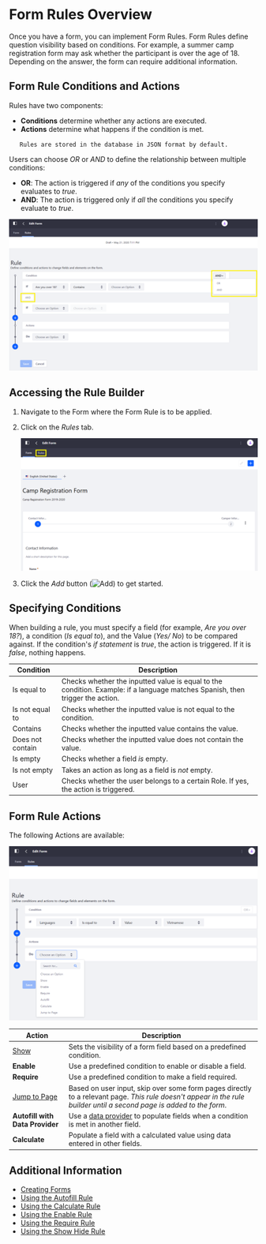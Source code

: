 # Form Rules Overview

Once you have a form, you can implement Form Rules. Form Rules define question visibility based on conditions. For example, a summer camp registration form may ask whether the participant is over the age of 18. Depending on the answer, the form can require additional information.

## Form Rule Conditions and Actions

Rules have two components:

* **Conditions** determine whether any actions are executed.
* **Actions** determine what happens if the condition is met.

```note::
   Rules are stored in the database in JSON format by default.
```

Users can choose _OR_ or _AND_ to define the relationship between multiple conditions:

* **OR**: The action is triggered if _any_ of the conditions you specify evaluates to _true_.
* **AND**: The action is triggered only if *all* the conditions you specify evaluate to *true*.

![Use OR and AND to define conditions for your actions.](./form-rules-overview/images/01.png)

## Accessing the Rule Builder

1. Navigate to the Form where the Form Rule is to be applied.
1. Click on the _Rules_ tab.

    ![Click on the Rules tab.](./form-rules-overview/images/02.png)

1. Click the _Add_ button (![Add](../../../../../images/icon-add.png)) to get started.

## Specifying Conditions

When building a rule, you must specify a field (for example, _Are you over 18?_), a condition (_Is equal to_), and the Value (_Yes/ No_) to be compared against. If the condition's _if statement_ is _true_, the action is triggered. If it is _false_, nothing happens.

| Condition | Description |
| --- | --- |
| Is equal to | Checks whether the inputted value is equal to the condition. Example: if a language matches Spanish, then trigger the action.  |
| Is not equal to | Checks whether the inputted value is not equal to the condition. |
| Contains | Checks whether the inputted value contains the value. |
| Does not contain | Checks whether the inputted value does not contain the value. |
| Is empty | Checks whether a field *is* empty. |
| Is not empty | Takes an action as long as a field is *not* empty. |
| User | Checks whether the user belongs to a certain Role. If yes, the action is triggered. |

## Form Rule Actions

The following Actions are available:

![The following Actions are available.](./form-rules-overview/images/03.png)

| Action | Description |
| --- | --- |
| [Show](./using-the-show-hide-rule.md) | Sets the visibility of a form field based on a predefined condition. |
| **Enable** | Use a predefined condition to enable or disable a field. |
| **Require** | Use a predefined condition to make a field required. |
| [Jump to Page](./using-the-jump-to-page-rule.md) | Based on user input, skip over some form pages directly to a relevant page. _This rule doesn't appear in the rule builder until a second page is added to the form_. |
| **Autofill with Data Provider** | Use a [data provider](../using-data-providers-to-populate-form-options.md) to populate fields when a condition is met in another field. |
| **Calculate** | Populate a field with a calculated value using data entered in other fields. |

## Additional Information

* [Creating Forms](../../creating-forms.md)
* [Using the Autofill Rule](./using-the-autofill-rule.md)
* [Using the Calculate Rule](./using-the-calculate-rule.md)
* [Using the Enable Rule](./using-the-enable-disable-rule.md)
* [Using the Require Rule](./using-the-require-rule.md)
* [Using the Show Hide Rule](./using-the-show-hide-rule.md)

